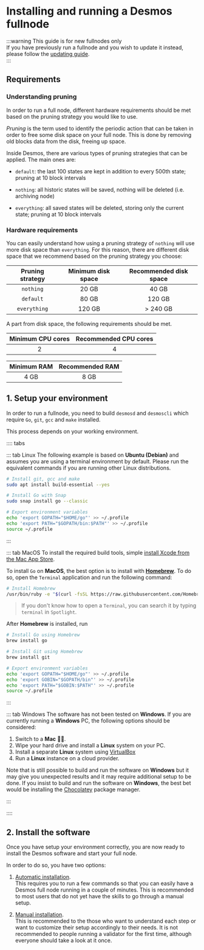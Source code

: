 # Installing and running a Desmos fullnode

:::warning This guide is for new fullnodes only  
If you have previously run a fullnode and you wish to update it instead, please follow the [updating guide](../update.md).   
:::

## Requirements
### Understanding pruning
In order to run a full node, different hardware requirements should be met based on the pruning strategy you would like to use.

*Pruning* is the term used to identify the periodic action that can be taken in order to free some disk space on your full node. This is done by removing old blocks data from the disk, freeing up space.

Inside Desmos, there are various types of pruning strategies that can be applied. The main ones are: 

- `default`: the last 100 states are kept in addition to every 500th state; pruning at 10 block intervals

- `nothing`: all historic states will be saved, nothing will be deleted (i.e. archiving node)

- `everything`: all saved states will be deleted, storing only the current state; pruning at 10 block intervals

### Hardware requirements
You can easily understand how using a pruning strategy of `nothing` will use more disk space than `everything`. For this reason, there are different disk space that we recommend based on the pruning strategy you choose:

| Pruning strategy | Minimum disk space | Recommended disk space |
| :--------------: | :----------------: | :--------------------: |
| `nothing` | 20 GB | 40 GB | 
| `default` | 80 GB | 120 GB |
| `everything` | 120 GB | \> 240 GB |

A part from disk space, the following requirements should be met.

| Minimum CPU cores | Recommended CPU cores |
| :---------------: | :-------------------: |
| 2 | 4 |

| Minimum RAM | Recommended RAM |
| :---------------: | :-------------------: |
| 4 GB | 8 GB |


## 1. Setup your environment
In order to run a fullnode, you need to build `desmosd` and `desmoscli` which require `Go`, `git`, `gcc` and `make` installed.

This process depends on your working environment.

:::: tabs

::: tab Linux
The following example is based on **Ubuntu (Debian)** and assumes you are using a terminal environment by default. Please run the equivalent commands if you are running other Linux distributions.

```bash
# Install git, gcc and make
sudo apt install build-essential --yes

# Install Go with Snap
sudo snap install go --classic

# Export environment variables
echo 'export GOPATH="$HOME/go"' >> ~/.profile
echo 'export PATH="$GOPATH/bin:$PATH"' >> ~/.profile
source ~/.profile
```

:::

::: tab MacOS
To install the required build tools, simple [install Xcode from the Mac App Store](https://apps.apple.com/hk/app/xcode/id497799835?l=en&mt=12).

To install `Go` on __MacOS__, the best option is to install with [__Homebrew__](https://brew.sh/). To do so, open the `Terminal` application and run the following command: 

```bash
# Install Homebrew
/usr/bin/ruby -e "$(curl -fsSL https://raw.githubusercontent.com/Homebrew/install/master/install)"
```


> If you don't know how to open a `Terminal`, you can search it by typing `terminal` in `Spotlight`. 

After __Homebrew__ is installed, run

```bash
# Install Go using Homebrew
brew install go

# Install Git using Homebrew
brew install git

# Export environment variables
echo 'export GOPATH="$HOME/go"' >> ~/.profile
echo 'export GOBIN="$GOPATH/bin"' >> ~/.profile
echo 'export PATH="$GOBIN:$PATH"' >> ~/.profile
source ~/.profile
```

:::

::: tab Windows
The software has not been tested on __Windows__. If you are currently running a __Windows__ PC, the following options should be considered:

1. Switch to a __Mac__ 👨‍💻. 
2. Wipe your hard drive and install a __Linux__ system on your PC.
3. Install a separate __Linux__ system using [VirtualBox](https://www.virtualbox.org/wiki/Downloads)
4. Run a __Linux__ instance on a cloud provider.

Note that is still possible to build and run the software on __Windows__ but it may give you unexpected results and it may require additional setup to be done. If you insist to build and run the software on __Windows__, the best bet would be installing the [Chocolatey](https://chocolatey.org/) package manager.

:::

::::

## 2. Install the software
Once you have setup your environment correctly, you are now ready to install the Desmos software and start your full node. 

In order to do so, you have two options: 

1. [Automatic installation](automatic.md).  
   This requires you to run a few commands so that you can easily have a Desmos full node running in a couple of minutes. This is recommended to most users that do not yet have the skills to go through a manual setup. 
   
2. [Manual installation](manual.md).  
   This is recommended to the those who want to understand each step or want to customize their setup accordingly to their needs. It is not recommended to people running a validator for the first time, although everyone should take a look at it once. 
